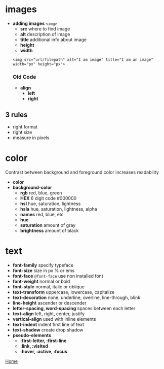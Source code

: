 # images
  - **adding images** `<img>`
    - **src** where to find image
    - **alt** description of image
    - **title** additional info about image
    - **height**
    - **width** 
    ```
    <img src="url/filepath" alt="I am image" title="I am an image" width="px" height="px">
    ```
    ### Old Code
    - **align** 
      - **left**
      - **right**
  ## 3 rules
 - right format
 - right size
 - measure in pixels

 # color
 Contrast between background and foreground color increases readability
  - **color** 
  - **background-color**
    - **rgb** red, blue, green
    - **HEX** 6 digit code #000000
    - **hsl** hue, saturation, lightness
    - **hsla** hue, saturation, lightness, alpha
    - **names** red, blue, etc
    - **hue**
    - **saturation** amount of gray
    - **brightness** amount of black
  
  # text
  - **font-family** specify typeface
  - **font-size** size in px % or ems
  -  **font-face** `@font-face` use non installed font
  - **font-weight** normal or bold
  - **font-style** normal, italic or oblique
  - **text-transform** uppercase, lowercase, capitalize
  - **text-decoration** none, underline, overline, line-through, blink
  - **line-height** ascender or descender
  - **letter-spacing, word-spacing** spaces between each letter
  - **text-align** left, right, center, justify
  - **vertical-align** used with inline elements
  - **text-indent** indent first line of text
  - **text-shadow** create drop shadow
  - **pseudo-elements**
    - **:first-letter, :first-line**
    - **:link, :visited**
    - **:hover, :active, :focus**

[Home](../README.md)